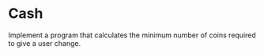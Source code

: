 # Cash
Implement a program that calculates the minimum number of coins required to give a user change.
